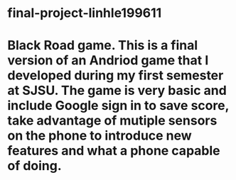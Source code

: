 # final-project-linhle199611
# Black Road game. This is a final version of an Andriod game that I developed during my first semester at SJSU. The game is very basic and include Google sign in to save score, take advantage of mutiple sensors on the phone to introduce new features and what a phone capable of doing.  
